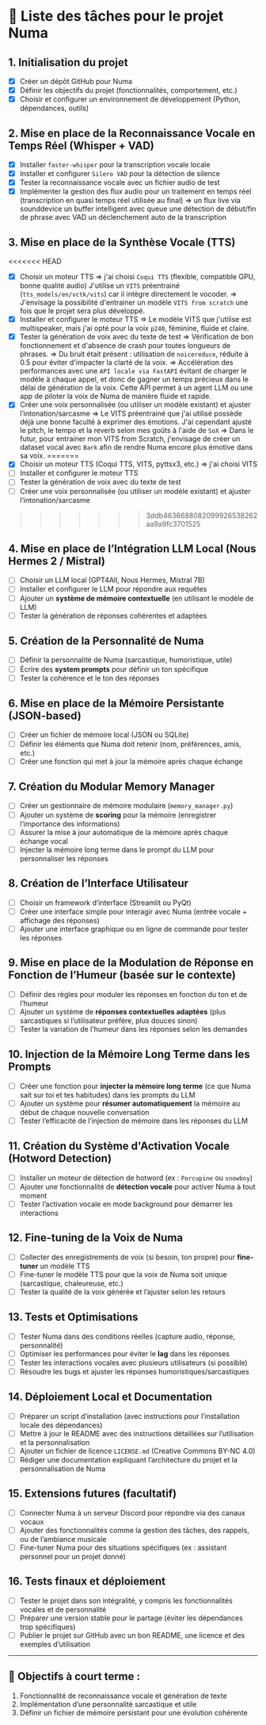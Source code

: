 # 🚀 Liste des tâches pour le projet **Numa**

## 1. Initialisation du projet
- [X] Créer un dépôt GitHub pour Numa
- [X] Définir les objectifs du projet (fonctionnalités, comportement, etc.)
- [X] Choisir et configurer un environnement de développement (Python, dépendances, outils)

## 2. Mise en place de la **Reconnaissance Vocale en Temps Réel (Whisper + VAD)**
- [X] Installer `faster-whisper` pour la transcription vocale locale
- [X] Installer et configurer `Silero VAD` pour la détection de silence
- [X] Tester la reconnaissance vocale avec un fichier audio de test
- [X] Implémenter la gestion des flux audio pour un traitement en temps réel (transcription en quasi temps réel utilisée au final)
    => un flux live via sounddevice
       un buffer intelligent avec queue
       une détection de début/fin de phrase avec VAD
       un déclenchement auto de la transcription

## 3. Mise en place de la **Synthèse Vocale (TTS)**
<<<<<<< HEAD
- [X] Choisir un moteur TTS
     => j'ai choisi `Coqui TTS` (flexible, compatible GPU, bonne qualité audio)
     J'utilise un `VITS` préentrainé (`tts_models/en/vctk/vits`) car il intègre directement le vocoder.
     => J'envisage la possibilité d'entrainer un modèle `VITS from scratch` une fois que le projet sera plus développé.
- [X] Installer et configurer le moteur TTS
     => Le modèle VITS que j'utilise est multispeaker, mais j'ai opté pour la voix `p240`, féminine, fluide et claire.
- [X] Tester la génération de voix avec du texte de test
     => Vérification de bon fonctionnement et d'absence de crash pour toutes longueurs de phrases.
     => Du bruit était présent : utilisation de `noicereduce`, réduite à 0.5 pour éviter d'impacter la clarté de la voix.
     => Accélération des performances avec une `API locale via FastAPI` évitant de charger le modèle à chaque appel, et donc de gagner un temps précieux dans le délai de génération de la voix. Cette API permet à un agent LLM ou une app de piloter la voix de Numa de manière fluide et rapide.
- [X] Créer une voix personnalisée (ou utiliser un modèle existant) et ajuster l’intonation/sarcasme
     => Le VITS préentrainé que j'ai utilisé possède déjà une bonne faculté à exprimer des émotions. J'ai cependant ajusté le pitch, le tempo et la reverb selon mes goûts à l'aide de `SoX`
     => Dans le futur, pour entrainer mon VITS from Scratch, j'envisage de créer un dataset vocal  avec `Bark` afin de rendre Numa encore plus émotive dans sa voix.
=======
- [X] Choisir un moteur TTS (Coqui TTS, VITS, pyttsx3, etc.) => j'ai choisi VITS
- [ ] Installer et configurer le moteur TTS
- [ ] Tester la génération de voix avec du texte de test
- [ ] Créer une voix personnalisée (ou utiliser un modèle existant) et ajuster l’intonation/sarcasme
>>>>>>> 3ddb4636688082099926538262aa9a9fc3701525

## 4. Mise en place de l’**Intégration LLM Local (Nous Hermes 2 / Mistral)**
- [ ] Choisir un LLM local (GPT4All, Nous Hermes, Mistral 7B)
- [ ] Installer et configurer le LLM pour répondre aux requêtes
- [ ] Ajouter un **système de mémoire contextuelle** (en utilisant le modèle de LLM)
- [ ] Tester la génération de réponses cohérentes et adaptées

## 5. Création de la **Personnalité de Numa**
- [ ] Définir la personnalité de Numa (sarcastique, humoristique, utile)
- [ ] Écrire des **system prompts** pour définir un ton spécifique
- [ ] Tester la cohérence et le ton des réponses

## 6. Mise en place de la **Mémoire Persistante (JSON-based)**
- [ ] Créer un fichier de mémoire local (JSON ou SQLite)
- [ ] Définir les éléments que Numa doit retenir (nom, préférences, amis, etc.)
- [ ] Créer une fonction qui met à jour la mémoire après chaque échange

## 7. Création du **Modular Memory Manager**
- [ ] Créer un gestionnaire de mémoire modulaire (`memory_manager.py`)
- [ ] Ajouter un système de **scoring** pour la mémoire (enregistrer l’importance des informations)
- [ ] Assurer la mise à jour automatique de la mémoire après chaque échange vocal
- [ ] Injecter la mémoire long terme dans le prompt du LLM pour personnaliser les réponses

## 8. Création de l’**Interface Utilisateur**
- [ ] Choisir un framework d’interface (Streamlit ou PyQt)
- [ ] Créer une interface simple pour interagir avec Numa (entrée vocale + affichage des réponses)
- [ ] Ajouter une interface graphique ou en ligne de commande pour tester les réponses

## 9. Mise en place de la **Modulation de Réponse en Fonction de l’Humeur** (basée sur le contexte)
- [ ] Définir des règles pour moduler les réponses en fonction du ton et de l’humeur
- [ ] Ajouter un système de **réponses contextuelles adaptées** (plus sarcastiques si l’utilisateur préfère, plus douces sinon)
- [ ] Tester la variation de l’humeur dans les réponses selon les demandes

## 10. **Injection de la Mémoire Long Terme dans les Prompts**
- [ ] Créer une fonction pour **injecter la mémoire long terme** (ce que Numa sait sur toi et tes habitudes) dans les prompts du LLM
- [ ] Ajouter un système pour **résumer automatiquement** la mémoire au début de chaque nouvelle conversation
- [ ] Tester l’efficacité de l’injection de mémoire dans les réponses du LLM

## 11. Création du **Système d'Activation Vocale (Hotword Detection)**
- [ ] Installer un moteur de détection de hotword (ex : `Porcupine` ou `snowboy`)
- [ ] Ajouter une fonctionnalité de **détection vocale** pour activer Numa à tout moment
- [ ] Tester l’activation vocale en mode background pour démarrer les interactions

## 12. **Fine-tuning de la Voix de Numa**
- [ ] Collecter des enregistrements de voix (si besoin, ton propre) pour **fine-tuner** un modèle TTS
- [ ] Fine-tuner le modèle TTS pour que la voix de Numa soit unique (sarcastique, chaleureuse, etc.)
- [ ] Tester la qualité de la voix générée et l’ajuster selon les retours

## 13. **Tests et Optimisations**
- [ ] Tester Numa dans des conditions réelles (capture audio, réponse, personnalité)
- [ ] Optimiser les performances pour éviter le **lag** dans les réponses
- [ ] Tester les interactions vocales avec plusieurs utilisateurs (si possible)
- [ ] Résoudre les bugs et ajuster les réponses humoristiques/sarcastiques

## 14. **Déploiement Local et Documentation**
- [ ] Préparer un script d’installation (avec instructions pour l’installation locale des dépendances)
- [ ] Mettre à jour le README avec des instructions détaillées sur l’utilisation et la personnalisation
- [ ] Ajouter un fichier de licence `LICENSE.md` (Creative Commons BY-NC 4.0)
- [ ] Rédiger une documentation expliquant l’architecture du projet et la personnalisation de Numa

## 15. **Extensions futures (facultatif)**
- [ ] Connecter Numa à un serveur Discord pour répondre via des canaux vocaux
- [ ] Ajouter des fonctionnalités comme la gestion des tâches, des rappels, ou de l’ambiance musicale
- [ ] Fine-tuner Numa pour des situations spécifiques (ex : assistant personnel pour un projet donné)

## 16. **Tests finaux et déploiement**
- [ ] Tester le projet dans son intégralité, y compris les fonctionnalités vocales et de personnalité
- [ ] Préparer une version stable pour le partage (éviter les dépendances trop spécifiques)
- [ ] Publier le projet sur GitHub avec un bon README, une licence et des exemples d’utilisation

---

## 🎯 Objectifs à court terme :
1. Fonctionnalité de reconnaissance vocale et génération de texte
2. Implémentation d’une personnalité sarcastique et utile
3. Définir un fichier de mémoire persistant pour une évolution cohérente
